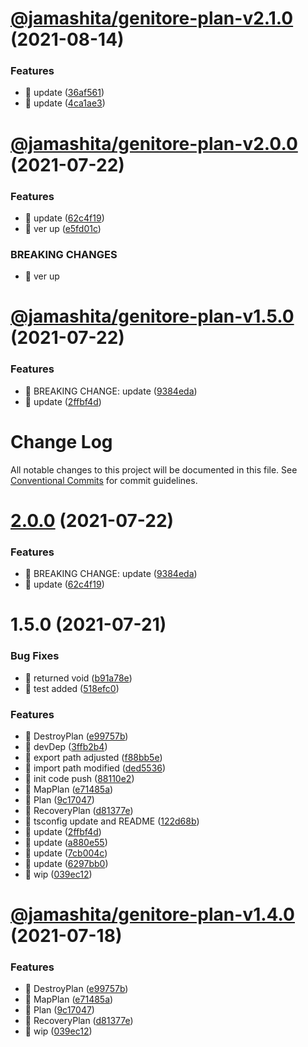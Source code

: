 # [@jamashita/genitore-plan-v2.1.0](https://github.com/jamashita/genitore/compare/@jamashita/genitore-plan-v2.0.0...@jamashita/genitore-plan-v2.1.0) (2021-08-14)


### Features

* 🎸 update ([36af561](https://github.com/jamashita/genitore/commit/36af561275d544ea8a95b4323c12e3db4280e38f))
* 🎸 update ([4ca1ae3](https://github.com/jamashita/genitore/commit/4ca1ae39466aa10f522d346675bc02d835b7512c))

# [@jamashita/genitore-plan-v2.0.0](https://github.com/jamashita/genitore/compare/@jamashita/genitore-plan-v1.5.0...@jamashita/genitore-plan-v2.0.0) (2021-07-22)


### Features

* 🎸 update ([62c4f19](https://github.com/jamashita/genitore/commit/62c4f19d09ab3f75a6d8be259302d4810243a0dc))
* 🎸 ver up ([e5fd01c](https://github.com/jamashita/genitore/commit/e5fd01c63115c63cc129eba5ad56c0c024a39fdf))


### BREAKING CHANGES

* 🧨 ver up

# [@jamashita/genitore-plan-v1.5.0](https://github.com/jamashita/genitore/compare/@jamashita/genitore-plan-v1.4.0...@jamashita/genitore-plan-v1.5.0) (2021-07-22)


### Features

* 🎸 BREAKING CHANGE: update ([9384eda](https://github.com/jamashita/genitore/commit/9384eda97891171925b03e116cf288664781dada))
* 🎸 update ([2ffbf4d](https://github.com/jamashita/genitore/commit/2ffbf4d6163307db807d76939171b14692fa5490))

# Change Log

All notable changes to this project will be documented in this file.
See [Conventional Commits](https://conventionalcommits.org) for commit guidelines.

# [2.0.0](https://github.com/jamashita/genitore.git/packages/plan/compare/@jamashita/genitore-plan@1.5.0...@jamashita/genitore-plan@2.0.0) (2021-07-22)


### Features

* 🎸 BREAKING CHANGE: update ([9384eda](https://github.com/jamashita/genitore.git/packages/plan/commit/9384eda97891171925b03e116cf288664781dada))
* 🎸 update ([62c4f19](https://github.com/jamashita/genitore.git/packages/plan/commit/62c4f19d09ab3f75a6d8be259302d4810243a0dc))





# 1.5.0 (2021-07-21)


### Bug Fixes

* 🐛 returned void ([b91a78e](https://github.com/jamashita/genitore.git/packages/plan/commit/b91a78e519664bee1c349c7c9ed73acefe4eec63))
* 🐛 test added ([518efc0](https://github.com/jamashita/genitore.git/packages/plan/commit/518efc0165e55c1ce0c657043036ce1c71adde4b))


### Features

* 🎸 DestroyPlan ([e99757b](https://github.com/jamashita/genitore.git/packages/plan/commit/e99757b4acc0d0b0976e1a3fbe6f938f18e5b009))
* 🎸 devDep ([3ffb2b4](https://github.com/jamashita/genitore.git/packages/plan/commit/3ffb2b4985e6476f07f6b087274622521556cd50))
* 🎸 export path adjusted ([f88bb5e](https://github.com/jamashita/genitore.git/packages/plan/commit/f88bb5e48c70b2d0e99b793dd1f3d313e4831bae))
* 🎸 import path modified ([ded5536](https://github.com/jamashita/genitore.git/packages/plan/commit/ded553665e990d368301278fe73143fae8ad2aaf))
* 🎸 init code push ([88110e2](https://github.com/jamashita/genitore.git/packages/plan/commit/88110e2707ab6674d83aced1bea36abe53a96d9c))
* 🎸 MapPlan ([e71485a](https://github.com/jamashita/genitore.git/packages/plan/commit/e71485a7b49647cd31c22c4173599329c2c2dde4))
* 🎸 Plan ([9c17047](https://github.com/jamashita/genitore.git/packages/plan/commit/9c17047e84a3946249e68744e7def30f6b08a96b))
* 🎸 RecoveryPlan ([d81377e](https://github.com/jamashita/genitore.git/packages/plan/commit/d81377e1771c09812f95a068206b791a7996bcce))
* 🎸 tsconfig update and README ([122d68b](https://github.com/jamashita/genitore.git/packages/plan/commit/122d68b5ce08a75bec07273f583ee2cc12f83189))
* 🎸 update ([2ffbf4d](https://github.com/jamashita/genitore.git/packages/plan/commit/2ffbf4d6163307db807d76939171b14692fa5490))
* 🎸 update ([a880e55](https://github.com/jamashita/genitore.git/packages/plan/commit/a880e55ed6c17a53a65d028e79e4476534849f0a))
* 🎸 update ([7cb004c](https://github.com/jamashita/genitore.git/packages/plan/commit/7cb004c658752344b4563453a14fb6942cbaeb22))
* 🎸 update ([6297bb0](https://github.com/jamashita/genitore.git/packages/plan/commit/6297bb0bf1dc059c9b65d35ab52337602b26ff9e))
* 🎸 wip ([039ec12](https://github.com/jamashita/genitore.git/packages/plan/commit/039ec12131f74512869c83a01e48d28e328bec3f))





# [@jamashita/genitore-plan-v1.4.0](https://github.com/jamashita/genitore/compare/@jamashita/genitore-plan-v1.3.0...@jamashita/genitore-plan-v1.4.0) (2021-07-18)


### Features

* 🎸 DestroyPlan ([e99757b](https://github.com/jamashita/genitore/commit/e99757b4acc0d0b0976e1a3fbe6f938f18e5b009))
* 🎸 MapPlan ([e71485a](https://github.com/jamashita/genitore/commit/e71485a7b49647cd31c22c4173599329c2c2dde4))
* 🎸 Plan ([9c17047](https://github.com/jamashita/genitore/commit/9c17047e84a3946249e68744e7def30f6b08a96b))
* 🎸 RecoveryPlan ([d81377e](https://github.com/jamashita/genitore/commit/d81377e1771c09812f95a068206b791a7996bcce))
* 🎸 wip ([039ec12](https://github.com/jamashita/genitore/commit/039ec12131f74512869c83a01e48d28e328bec3f))

